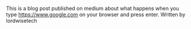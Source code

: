 This is a blog post published on medium about what happens when you type https://www.google.com on your browser and press enter.
Written by lordwisetech

